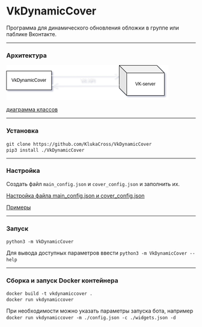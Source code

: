 VkDynamicCover
==============
Программа для динамического обновления обложки в группе или паблике Вконтакте.
***
### Архитектура
![](doc/scheme.png)

[диаграмма классов](doc/VkDynamicCover_scheme.png)

***
### Установка
```
git clone https://github.com/KlukaCross/VkDynamicCover
pip3 install ./VkDynamicCover
```

***
### Настройка
Создать файл `main_config.json` и `cover_config.json` и заполнить их. 

[Настройка файла main_config.json и cover_config.json](doc/CONFIG_SETTINGS.md)

[Примеры](examples)

***
### Запуск
```
python3 -m VkDynamicCover
```

Для вывода доступных параметров ввести ```python3 -m VkDynamicCover --help```

***
### Сборка и запуск Docker контейнера
```
docker build -t vkdynamiccover .
docker run vkdynamiccover
```

При необходимости можно указать параметры запуска бота, например ```docker run vkdynamiccover -m ./config.json -c ./widgets.json -d```